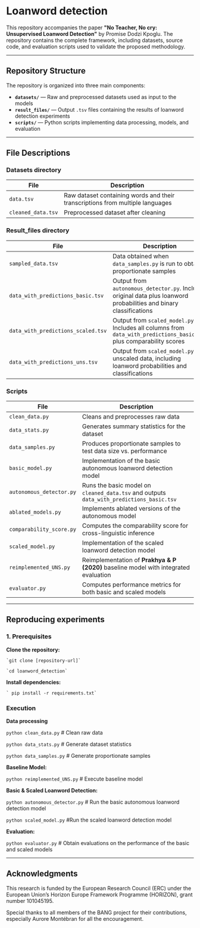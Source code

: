 # Loanword detection

This repository accompanies the paper **"No Teacher, No cry: Unsupervised Loanword Detection"** by Promise Dodzi Kpoglu. The repository contains the complete  framework, including datasets, source code, and evaluation scripts used to validate the proposed methodology.

---

## Repository Structure

The repository is organized into three main components:

- **`datasets/`** — Raw and preprocessed datasets used as input to the models  
- **`result_files/`** — Output `.tsv` files containing the results of loanword detection experiments  
- **`scripts/`** — Python scripts implementing data processing, models, and evaluation

---

## File Descriptions

### Datasets directory 

| File | Description |
|------|-------------|
| `data.tsv` | Raw dataset containing words and their transcriptions from multiple languages |
| `cleaned_data.tsv` | Preprocessed dataset after cleaning |

### Result_files directory

| File | Description |
|------|-------------|
| `sampled_data.tsv` | Data obtained when `data_samples.py` is run to obtain proportionate samples|
| `data_with_predictions_basic.tsv` | Output from `autonomous_detector.py`. Includes original data plus loanword probabilities and binary classifications |
| `data_with_predictions_scaled.tsv` | Output from `scaled_model.py`. Includes all columns from `data_with_predictions_basic.tsv` plus comparability scores |
| `data_with_predictions_uns.tsv` | Output from `scaled_model.py` on unscaled data, including loanword probabilities and classifications |


### Scripts

| File | Description |
|------|-------------|
| `clean_data.py` | Cleans and preprocesses raw data |
| `data_stats.py` | Generates summary statistics for the dataset |
| `data_samples.py` | Produces proportionate samples to test data size vs. performance |
| `basic_model.py` | Implementation of the basic autonomous loanword detection model |
| `autonomous_detector.py` | Runs the basic model on `cleaned_data.tsv` and outputs `data_with_predictions_basic.tsv` |
| `ablated_models.py` | Implements ablated versions of the autonomous model |
| `comparability_score.py` | Computes the comparability score for cross-linguistic inference |
| `scaled_model.py` | Implementation of the scaled loanword detection model |
| `reimplemented_UNS.py` | Reimplementation of **Prakhya & P (2020)** baseline model with integrated evaluation |
| `evaluator.py` | Computes performance metrics for both basic and scaled models |

---

## Reproducing experiments

### 1. Prerequisites

  **Clone the repository:**
   
    `git clone [repository-url]`
    
    `cd loanword_detection`

 **Install dependencies:**
   
    ` pip install -r requirements.txt` 


### Execution
**Data processing**

`python clean_data.py`        # Clean raw data

`python data_stats.py`   # Generate dataset statistics 

`python data_samples.py`   # Generate proportionate samples

**Baseline Model:**

`python reimplemented_UNS.py`        # Execute baseline model

**Basic  & Scaled Loanword Detection:**

`python autonomous_detector.py`  # Run the basic autonomous loanword detection model

`python scaled_model.py`            #Run the scaled loanword detection model

**Evaluation:**

`python evaluator.py`  # Obtain evaluations on the performance of the basic and scaled models

---
## Acknowledgments
This research is funded by the European Research Council (ERC) under the European Union’s Horizon Europe Framework Programme (HORIZON), grant number 101045195.

Special thanks to all members of the BANG project for their contributions, especially Aurore Montébran for all the encouragement.
